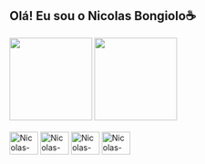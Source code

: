 ## Olá! Eu sou o Nicolas Bongiolo☕

<div>
  <a href="https://beacons.ai/NicolasSC2009"></a>
  <img height="145em" src="https://github-readme-stats.vercel.app/api?username=NicolasSC2009&show_icons=true&theme=maroongold">
  <img height="145em" src="https://github-readme-stats.vercel.app/api/top-langs/?username=NicolasSC2009&layout=compact&langs_count=7&theme=maroongold"/>
</div>
<div style="display: inline_block"><br>
  <img align="center" alt="Nicolas-HTML" height="40" width="50" src="https://cdn.jsdelivr.net/gh/devicons/devicon/icons/html5/html5-original.svg">
  <img align="center" alt="Nicolas-PHP" height="40" width="50" src="https://cdn.jsdelivr.net/gh/devicons/devicon/icons/php/php-original.svg">
  <img align="center" alt="Nicolas-Java" height="40" width="50" src="https://cdn.jsdelivr.net/gh/devicons/devicon/icons/java/java-original.svg">
  <img align="center" alt="Nicolas-JS" height="40" width="50" src="https://cdn.jsdelivr.net/gh/devicons/devicon/icons/javascript/javascript-original.svg">
</div>

##

<div>
  
</div>
